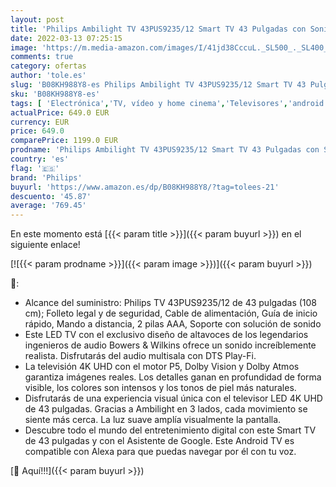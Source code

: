 ```yaml
---
layout: post
title: 'Philips Ambilight TV 43PUS9235/12 Smart TV 43 Pulgadas con Sonido de Bowers & Wilkins  P5 Engine  4K UHD  Dolby Vision∙Atmos  Android TV  HDR 10+  Control por Voz  [Modelo de 2020/2021]'
date: 2022-03-13 07:25:15
image: 'https://m.media-amazon.com/images/I/41jd38CccuL._SL500_._SL400_.jpg'
comments: true
category: ofertas
author: 'tole.es'
slug: 'B08KH988Y8-es Philips Ambilight TV 43PUS9235/12 Smart TV 43 Pulgadas con...'
sku: 'B08KH988Y8-es'
tags: [ 'Electrónica','TV, vídeo y home cinema','Televisores','android','philips', ]
actualPrice: 649.0 EUR
currency: EUR
price: 649.0
comparePrice: 1199.0 EUR
prodname: 'Philips Ambilight TV 43PUS9235/12 Smart TV 43 Pulgadas con Sonido de Bowers & Wilkins  P5 Engine  4K UHD  Dolby Vision∙Atmos  Android TV  HDR 10+  Control por Voz  [Modelo de 2020/2021]'
country: 'es'
flag: '🇪🇸'
brand: 'Philips'
buyurl: 'https://www.amazon.es/dp/B08KH988Y8/?tag=tolees-21'
descuento: '45.87'
average: '769.45'
---
```


En este momento está [{{< param title >}}]({{< param buyurl >}}) en el siguiente enlace!

[![{{< param prodname >}}]({{< param image >}})]({{< param buyurl >}})

🔎:

- Alcance del suministro: Philips TV 43PUS9235/12 de 43 pulgadas (108 cm); Folleto legal y de seguridad, Cable de alimentación, Guía de inicio rápido, Mando a distancia, 2 pilas AAA, Soporte con solución de sonido
- Este LED TV con el exclusivo diseño de altavoces de los legendarios ingenieros de audio Bowers & Wilkins ofrece un sonido increíblemente realista. Disfrutarás del audio multisala con DTS Play-Fi.
- La televisión 4K UHD con el motor P5, Dolby Vision y Dolby Atmos garantiza imágenes reales. Los detalles ganan en profundidad de forma visible, los colores son intensos y los tonos de piel más naturales.
- Disfrutarás de una experiencia visual única con el televisor LED 4K UHD de 43 pulgadas. Gracias a Ambilight en 3 lados, cada movimiento se siente más cerca. La luz suave amplía visualmente la pantalla.
- Descubre todo el mundo del entretenimiento digital con este Smart TV de 43 pulgadas y con el Asistente de Google. Este Android TV es compatible con Alexa para que puedas navegar por él con tu voz.

[🛒 Aquí!!!]({{< param buyurl >}})
